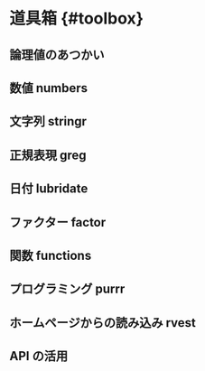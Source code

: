 # 道具箱 {#toolbox}

## 論理値のあつかい

## 数値 numbers

## 文字列 stringr

## 正規表現 greg

## 日付 lubridate

## ファクター factor

## 関数 functions

## プログラミング purrr

## ホームページからの読み込み rvest

## API の活用
